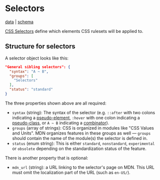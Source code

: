 # Selectors

[data](https://github.com/mdn/data/blob/main/css/selectors.json) |
[schema](https://github.com/mdn/data/blob/main/css/selectors.schema.json)

[CSS Selectors](https://developer.mozilla.org/en-US/docs/Web/CSS/CSS_Selectors) define which elements CSS rulesets will be applied to.

## Structure for selectors

A selector object looks like this:

```json
"General sibling selectors": {
  "syntax": "A ~ B",
  "groups": [
    "Selectors"
  ],
  "status": "standard"
}
```

The three properties shown above are all required:
* `syntax` (string): The syntax of the selector (e.g. `::after` with two colons indicating a [pseudo-element](https://developer.mozilla.org/en-US/docs/Learn/CSS/Introduction_to_CSS/Pseudo-classes_and_pseudo-elements#Pseudo-elements), `:hover` with one colon indicating a [pseudo-class](https://developer.mozilla.org/en-US/docs/Learn/CSS/Introduction_to_CSS/Pseudo-classes_and_pseudo-elements#Pseudo-classes), or `A ~ B` indicating a [combinator](https://developer.mozilla.org/en-US/docs/Learn/CSS/Introduction_to_CSS/Combinators_and_multiple_selectors#Combinators)).
* `groups` (array of strings): CSS is organized in modules like "CSS Values and Units". MDN organizes features in these groups as well — `groups` should contain the name of the module(s) the selector is defined in.
* `status` (enum string): This is either `standard`, `nonstandard`, `experimental` or `obsolete` depending on the standardization status of the feature.

There is another property that is optional:
* `mdn_url` (string): a URL linking to the selector's page on MDN. This URL must omit the localization part of the URL (such as `en-US/`).

